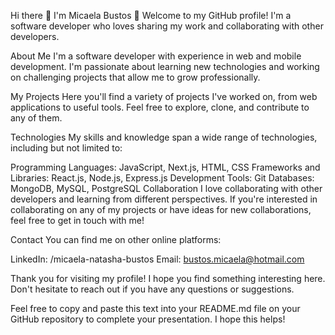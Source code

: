 Hi there 👋 I'm Micaela Bustos 👋
Welcome to my GitHub profile! I'm a software developer who loves sharing my work and collaborating with other developers.

About Me
I'm a software developer with experience in web and mobile development. I'm passionate about learning new technologies and working on challenging projects that allow me to grow professionally.

My Projects
Here you'll find a variety of projects I've worked on, from web applications to useful tools. Feel free to explore, clone, and contribute to any of them.

Technologies
My skills and knowledge span a wide range of technologies, including but not limited to:

Programming Languages: JavaScript, Next.js, HTML, CSS
Frameworks and Libraries: React.js, Node.js, Express.js
Development Tools: Git
Databases: MongoDB, MySQL, PostgreSQL
Collaboration
I love collaborating with other developers and learning from different perspectives. If you're interested in collaborating on any of my projects or have ideas for new collaborations, feel free to get in touch with me!

Contact
You can find me on other online platforms:

LinkedIn: /micaela-natasha-bustos
Email: bustos.micaela@hotmail.com

Thank you for visiting my profile! I hope you find something interesting here. Don't hesitate to reach out if you have any questions or suggestions.

Feel free to copy and paste this text into your README.md file on your GitHub repository to complete your presentation. I hope this helps!








